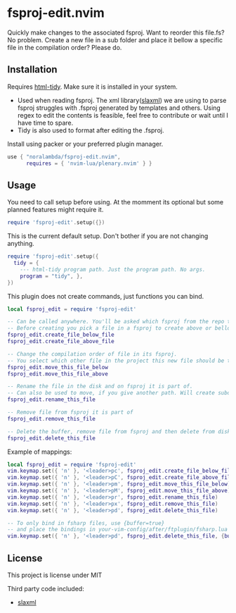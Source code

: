 # fsproj-edit.nvim

Quickly make changes to the associated fsproj. Want to reorder this file.fs? No problem. Create a new file in a sub folder and place it bellow a specific file in the compilation order? Please do.

## Installation

Requires [html-tidy](https://www.html-tidy.org/). Make sure it is installed in your system.
- Used when reading fsproj. The xml library([slaxml](https://github.com/Phrogz/SLAXML)) we are using to parse fsproj struggles with .fsproj generated by templates and others. Using regex to edit the contents is feasible, feel free to contribute or wait until I have time to spare.
- Tidy is also used to format after editing the .fsproj.

Install using packer or your preferred plugin manager.
```lua
use { "noralambda/fsproj-edit.nvim",
      requires = { 'nvim-lua/plenary.nvim' } }
```

## Usage

You need to call setup before using. At the momment its optional but some planned features might require it.
```lua
require 'fsproj-edit'.setup({})
```

This is the current default setup. Don't bother if you are not changing anything.
```lua
require 'fsproj-edit'.setup({
  tidy = {
    --- html-tidy program path. Just the program path. No args.
    program = "tidy", },
})
```

This plugin does not create commands, just functions you can bind.


```lua
local fsproj_edit = require 'fsproj-edit'

-- Can be called anywhere. You'll be asked which fsproj from the repo to insert.
-- Before creating you pick a file in a fsproj to create above or bellow
fsproj_edit.create_file_below_file
fsproj_edit.create_file_above_file

-- Change the compilation order of file in its fsproj.
-- You select which other file in the project this new file should be then placed below or above.
fsproj_edit.move_this_file_below
fsproj_edit.move_this_file_above

-- Rename the file in the disk and on fsproj it is part of.
-- Can also be used to move, if you give another path. Will create subdirs when needed.
fsproj_edit.rename_this_file

-- Remove file from fsproj it is part of
fsproj_edit.remove_this_file

-- Delete the buffer, remove file from fsproj and then delete from disk
fsproj_edit.delete_this_file
```


Example of mappings:
```lua
local fsproj_edit = require 'fsproj-edit'
vim.keymap.set({ 'n' }, '<leader>pc', fsproj_edit.create_file_below_file)
vim.keymap.set({ 'n' }, '<leader>pC', fsproj_edit.create_file_above_file)
vim.keymap.set({ 'n' }, '<leader>pm', fsproj_edit.move_this_file_below)
vim.keymap.set({ 'n' }, '<leader>pM', fsproj_edit.move_this_file_above)
vim.keymap.set({ 'n' }, '<leader>pr', fsproj_edit.rename_this_file)
vim.keymap.set({ 'n' }, '<leader>px', fsproj_edit.remove_this_file)
vim.keymap.set({ 'n' }, '<leader>pd', fsproj_edit.delete_this_file)

-- To only bind in fsharp files, use {buffer=true}
-- and place the bindings in your-vim-config/after/ftplugin/fsharp.lua
vim.keymap.set({ 'n' }, '<leader>pd', fsproj_edit.delete_this_file, {buffer=true})
```



## License
  This project is license under MIT

  Third party code included:
  - [slaxml](https://github.com/Phrogz/SLAXML)

